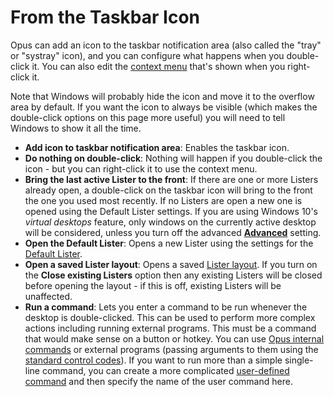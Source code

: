 # From the Taskbar Icon

Opus can add an icon to the taskbar notification area (also called the "tray" or "systray" icon), and you can configure what happens when you double-click it. You can also edit the [context menu](/Manual/customize/the_customize_dialog/context_menus.md) that's shown when you right-click it.

Note that Windows will probably hide the icon and move it to the overflow area by default. If you want the icon to always be visible (which makes the double-click options on this page more useful) you will need to tell Windows to show it all the time.

- **Add icon to taskbar notification area**: Enables the taskbar icon.
- **Do nothing on double-click**: Nothing will happen if you double-click the icon - but you can right-click it to use the context menu.
- **Bring the last active Lister to the front**: If there are one or more Listers already open, a double-click on the taskbar icon will bring to the front the one you used most recently. If no Listers are open a new one is opened using the Default Lister settings. If you are using Windows 10's *virtual desktops* feature, only windows on the currently active desktop will be considered, unless you turn off the advanced **[Advanced](../miscellaneous/advanced_options.md)** setting.
- **Open the Default Lister**: Opens a new Lister using the settings for the [Default Lister](/Manual/basic_concepts/the_lister/the_default_lister.md).
- **Open a saved Lister layout**: Opens a saved [Lister layout](/Manual/basic_concepts/the_lister/layouts/RAEDME.md). If you turn on the **Close existing Listers** option then any existing Listers will be closed before opening the layout - if this is off, existing Listers will be unaffected.
- **Run a command**: Lets you enter a command to be run whenever the desktop is double-clicked. This can be used to perform more complex actions including running external programs. This must be a command that would make sense on a button or hotkey. You can use [Opus internal commands](/Manual/customize/creating_your_own_buttons/internal_command_arguments.md) or external programs (passing arguments to them using the [standard control codes](/Manual/customize/creating_your_own_buttons/passing_files_to_external_programs.md)). If you want to run more than a simple single-line command, you can create a more complicated [user-defined command](/Manual/customize/creating_your_own_buttons/user-defined_commands.md) and then specify the name of the user command here.
